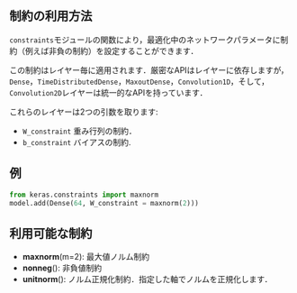 ## 制約の利用方法

`constraints`モジュールの関数により，最適化中のネットワークパラメータに制約（例えば非負の制約）を設定することができます．

この制約はレイヤー毎に適用されます．厳密なAPIはレイヤーに依存しますが，`Dense`，`TimeDistributedDense`，`MaxoutDense`，`Convolution1D`，そして，`Convolution2D`レイヤーは統一的なAPIを持っています．

これらのレイヤーは2つの引数を取ります:

- `W_constraint` 重み行列の制約．
- `b_constraint` バイアスの制約.

## 例

```python
from keras.constraints import maxnorm
model.add(Dense(64, W_constraint = maxnorm(2)))
```

## 利用可能な制約

- __maxnorm__(m=2): 最大値ノルム制約
- __nonneg__(): 非負値制約
- __unitnorm__(): ノルム正規化制約．指定した軸でノルムを正規化します．